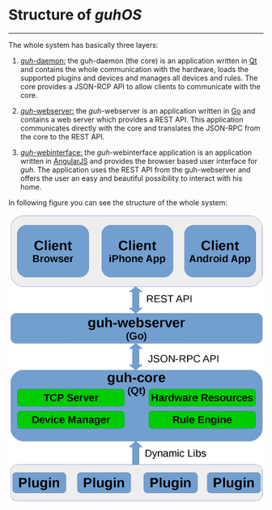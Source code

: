 # Structure of *guhOS*
--------------------------------------------
The whole system has basically three layers:

1. [*guh*-daemon:](https://github.com/guh/guh) the guh-daemon (the core) is an application written in [Qt](http://qt-project.org/) and contains the whole communication with the hardware, loads the supported plugins and devices and manages all devices and rules. The core provides a JSON-RCP API to allow clients to communicate with the core.

2. [*guh*-webserver:](https://github.com/guh/guh-webserver) the *guh*-webserver is an application written in [Go](http://golang.org/) and contains a web server which provides a REST API. This application communicates directly with the core and translates the JSON-RPC from the core to the REST API.

3. [*guh*-webinterface:](https://github.com/guh/guh-webinterface) the *guh*-webinterface application is an application written in [AngularJS](https://angularjs.org/) and provides the browser based user interface for *guh*. The application uses the REST API from the guh-webserver and offers the user an easy and beautiful possibility to interact with his home. 

In following figure you can see the structure of the whole system:

![Structure of guhOS](images/guh-structure.png)




    











